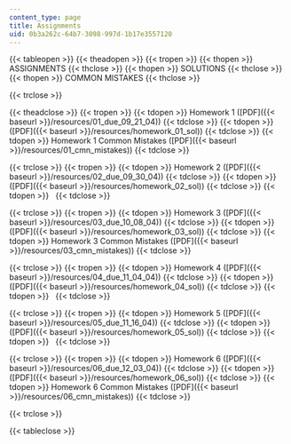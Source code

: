 ```yaml
---
content_type: page
title: Assignments
uid: 0b3a262c-64b7-3098-997d-1b17e3557120
---
```


{{< tableopen >}}
{{< theadopen >}}
{{< tropen >}}
{{< thopen >}}
ASSIGNMENTS
{{< thclose >}}
{{< thopen >}}
SOLUTIONS
{{< thclose >}}
{{< thopen >}}
COMMON MISTAKES
{{< thclose >}}

{{< trclose >}}

{{< theadclose >}}
{{< tropen >}}
{{< tdopen >}}
Homework 1 ([PDF]({{< baseurl >}}/resources/01_due_09_21_04))
{{< tdclose >}}
{{< tdopen >}}
([PDF]({{< baseurl >}}/resources/homework_01_sol))
{{< tdclose >}}
{{< tdopen >}}
Homework 1 Common Mistakes ([PDF]({{< baseurl >}}/resources/01_cmn_mistakes))
{{< tdclose >}}

{{< trclose >}}
{{< tropen >}}
{{< tdopen >}}
Homework 2 ([PDF]({{< baseurl >}}/resources/02_due_09_30_04))
{{< tdclose >}}
{{< tdopen >}}
([PDF]({{< baseurl >}}/resources/homework_02_sol))
{{< tdclose >}}
{{< tdopen >}}
 
{{< tdclose >}}

{{< trclose >}}
{{< tropen >}}
{{< tdopen >}}
Homework 3 ([PDF]({{< baseurl >}}/resources/03_due_10_08_04))
{{< tdclose >}}
{{< tdopen >}}
([PDF]({{< baseurl >}}/resources/homework_03_sol))
{{< tdclose >}}
{{< tdopen >}}
Homework 3 Common Mistakes ([PDF]({{< baseurl >}}/resources/03_cmn_mistakes))
{{< tdclose >}}

{{< trclose >}}
{{< tropen >}}
{{< tdopen >}}
Homework 4 ([PDF]({{< baseurl >}}/resources/04_due_11_04_04))
{{< tdclose >}}
{{< tdopen >}}
([PDF]({{< baseurl >}}/resources/homework_04_sol))
{{< tdclose >}}
{{< tdopen >}}
 
{{< tdclose >}}

{{< trclose >}}
{{< tropen >}}
{{< tdopen >}}
Homework 5 ([PDF]({{< baseurl >}}/resources/05_due_11_16_04))
{{< tdclose >}}
{{< tdopen >}}
([PDF]({{< baseurl >}}/resources/homework_05_sol))
{{< tdclose >}}
{{< tdopen >}}
 
{{< tdclose >}}

{{< trclose >}}
{{< tropen >}}
{{< tdopen >}}
Homework 6 ([PDF]({{< baseurl >}}/resources/06_due_12_03_04))
{{< tdclose >}}
{{< tdopen >}}
([PDF]({{< baseurl >}}/resources/homework_06_sol))
{{< tdclose >}}
{{< tdopen >}}
Homework 6 Common Mistakes ([PDF]({{< baseurl >}}/resources/06_cmn_mistakes))
{{< tdclose >}}

{{< trclose >}}

{{< tableclose >}}